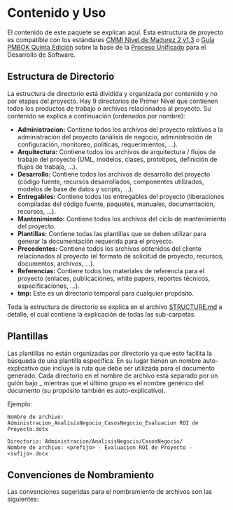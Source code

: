 # Contenido y Uso

El contenido de este paquete se explican aquí. Esta estructura de proyecto es compatible con los estándares [CMMI Nivel de Madurez 2 v1.3](CMMI.md) o [Guía PMBOK Quinta Edición](PMBOK.md) sobre la base de la [Proceso Unificado](UP.md) para el Desarrollo de Software.

## Estructura de Directorio

La estructura de directorio está dividida y organizada por contenido y no por etapas del proyecto. Hay 9 directorios de Primer Nivel que contienen todos los productos de trabajo o archivos relacionados al proyecto. Su contenido se explica a continuación (ordenados por nombre):

* **Administracion:** Contiene todos los archivos del proyecto relativos a la administración del proyecto (análisis de negocio, administración de configuración, monitoreo, políticas, requerimientos, ...).
* **Arquitectura:** Contiene todos los archivos de arquitectura / flujos de trabajo del proyecto (UML, modelos, clases, prototipos, definición de flujos de trabajo, ...).
* **Desarrollo:** Contiene todos los archivos de desarrollo del proyecto (código fuente, recursos desarrollados, componentes utilizados, modelos de base de datos y scripts, ...).
* **Entregables:** Contiene todos los entregables del proyecto (liberaciones compiladas del código fuente, paquetes, manuales, documentación, recursos, ...).
* **Mantenimiento:** Contiene todos los archivos del ciclo de mantenimiento del proyecto.
* **Plantillas:** Contiene todas las plantillas que se deben utilizar para generar la documentación requerida para el proyecto.
* **Precedentes:** Contiene todos los archivos obtenidos del cliente relacionados al proyecto (el formato de solicitud de proyecto, recursos, documentos, archivos, ...).
* **Referencias:** Contiene todos los materiales de referencia para el proyecto (enlaces, publicaciones, white papers, reportes técnicos, especificaciones, ...).
* **tmp:** Este es un directorio temporal para cualquier propósito.

Toda la estructura de directorio se explica en el archivo [STRUCTURE.md](STRUCTURE.md) a detalle, el cual contiene la explicación de todas las sub-carpetas.

## Plantillas

Las plantillas no están organizadas por directorio ya que esto facilita la búsqueda de una plantilla específica. En su lugar tienen un nombre auto-explicativo que incluye la ruta que debe ser utilizada para el documento generado. Cada directorio en el nombre de archivo está separado por un guión bajo \_ mientras que el último grupo es el nombre genérico del documento (su propósito también es auto-explicativo).

Ejemplo:

	Nombre de archivo: Administracion_AnalisisNegocio_CasosNegocio_Evaluacion ROI de Proyecto.dotx
	
	Directorio: Administracion/AnalisisNegocio/CasosNegocio/
	Nombre de archivo: <prefijo> - Evaluacion ROI de Proyecto - <sufijo>.docx

## Convenciones de Nombramiento

Las convenciones sugeridas para el nombramiento de archivos son las siguientes: